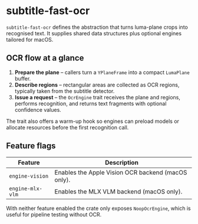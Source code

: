 # subtitle-fast-ocr

`subtitle-fast-ocr` defines the abstraction that turns luma-plane crops into recognised text. It supplies shared data
structures plus optional engines tailored for macOS.

## OCR flow at a glance

1. **Prepare the plane** – callers turn a `YPlaneFrame` into a compact `LumaPlane` buffer.
2. **Describe regions** – rectangular areas are collected as OCR regions, typically taken from the subtitle detector.
3. **Issue a request** – the `OcrEngine` trait receives the plane and regions, performs recognition, and returns text
   fragments with optional confidence values.

The trait also offers a warm-up hook so engines can preload models or allocate resources before the first recognition call.

## Feature flags

| Feature | Description |
| ------- | ----------- |
| `engine-vision` | Enables the Apple Vision OCR backend (macOS only). |
| `engine-mlx-vlm` | Enables the MLX VLM backend (macOS only). |

With neither feature enabled the crate only exposes `NoopOcrEngine`, which is useful for pipeline testing without OCR.
